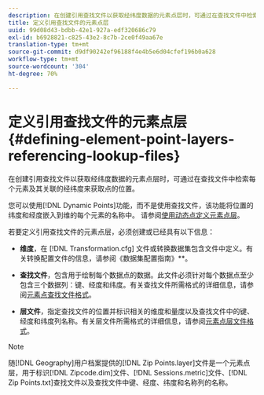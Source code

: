 ```yaml
---
description: 在创建引用查找文件以获取经纬度数据的元素点层时，可通过在查找文件中检索每个元素及其关联的经纬度来获取点的位置。
title: 定义引用查找文件的元素点层
uuid: 99d08d43-bdbb-42e1-927a-edf320686c79
exl-id: b6928821-c825-43e2-8c7b-2ce0f49aa67e
translation-type: tm+mt
source-git-commit: d9df90242ef96188f4e4b5e6d04cfef196b0a628
workflow-type: tm+mt
source-wordcount: '304'
ht-degree: 70%

---
```


# 定义引用查找文件的元素点层{#defining-element-point-layers-referencing-lookup-files}

在创建引用查找文件以获取经纬度数据的元素点层时，可通过在查找文件中检索每个元素及其关联的经纬度来获取点的位置。

您可以使用[!DNL Dynamic Points]功能，而不是使用查找文件，该功能将位置的纬度和经度嵌入到维的每个元素的名称中。 请参阅[使用动态点定义元素点层](../../../../../home/c-geo-oview/c-wk-img-lyrs/c-elmt-pt-lyrs/c-elmt-pt-lyrs-ref-lkp-files/c-elmt-pt-lyr-file-frmt/c-dyn-pts.md#concept-77ae65bedc3f465489bc135ae7e3c2f3)。

若要定义引用查找文件的元素点层，必须创建或已经具有以下信息：

* **维度**，在 [!DNL Transformation.cfg] 文件或转换数据集包含文件中定义。有关转换配置文件的信息，请参阅《数据集配置指南》**。

* **查找文件**，包含用于绘制每个数据点的数据。此文件必须针对每个数据点至少包含三个数据列：键、经度和纬度。有关查找文件所需格式的详细信息，请参阅[元素点查找文件格式](../../../../../home/c-geo-oview/c-wk-img-lyrs/c-elmt-pt-lyrs/c-elmt-pt-lyrs-ref-lkp-files/c-elmt-pt-lkp-file-frmt.md#concept-c059121019ea4dbcb1c17129567f4121)。

* **层文件**，指定查找文件的位置并标识相关的维度和量度以及查找文件中的键、经度和纬度列名称。有关层文件所需格式的详细信息，请参阅[元素点层文件格式](../../../../../home/c-geo-oview/c-wk-img-lyrs/c-elmt-pt-lyrs/c-elmt-pt-lyrs-ref-lkp-files/c-elmt-pt-lyr-file-frmt/c-elmt-pt-lyr-file-frmt.md#concept-678a95cb69644105a7af1b86ad5a5981)。

>[!NOTE]
>
>随[!DNL Geography]用户档案提供的[!DNL Zip Points.layer]文件是一个元素点层，用于标识[!DNL Zipcode.dim]文件、[!DNL Sessions.metric]文件、[!DNL Zip Points.txt]查找文件以及查找文件中键、经度、纬度和名称列的名称。
